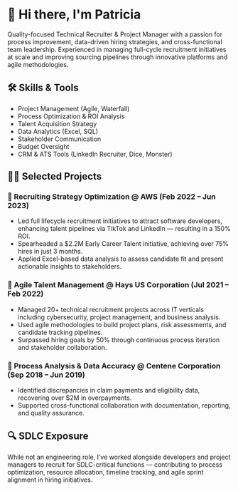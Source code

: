 
# 👋 Hi there, I'm Patricia
Quality-focused Technical Recruiter & Project Manager with a passion for process improvement, data-driven hiring strategies, and cross-functional team leadership. Experienced in managing full-cycle recruitment initiatives at scale and improving sourcing pipelines through innovative platforms and agile methodologies.

## 🛠️ Skills & Tools
- Project Management (Agile, Waterfall)
- Process Optimization & ROI Analysis
- Talent Acquisition Strategy
- Data Analytics (Excel, SQL)
- Stakeholder Communication
- Budget Oversight
- CRM & ATS Tools (LinkedIn Recruiter, Dice, Monster)

## 👩‍💻 Selected Projects

### 🚀 Recruiting Strategy Optimization @ AWS (Feb 2022 – Jun 2023)
- Led full lifecycle recruitment initiatives to attract software developers, enhancing talent pipelines via TikTok and LinkedIn — resulting in a 150% ROI.
- Spearheaded a $2.2M Early Career Talent initiative, achieving over 75% hires in just 3 months.
- Applied Excel-based data analysis to assess candidate fit and present actionable insights to stakeholders.

### 🧠 Agile Talent Management @ Hays US Corporation (Jul 2021 – Feb 2022)
- Managed 20+ technical recruitment projects across IT verticals including cybersecurity, project management, and business analysis.
- Used agile methodologies to build project plans, risk assessments, and candidate tracking pipelines.
- Surpassed hiring goals by 50% through continuous process iteration and stakeholder collaboration.

### 🏥 Process Analysis & Data Accuracy @ Centene Corporation (Sep 2018 – Jun 2019)
- Identified discrepancies in claim payments and eligibility data, recovering over $2M in overpayments.
- Supported cross-functional collaboration with documentation, reporting, and quality assurance.

## 🔍 SDLC Exposure
While not an engineering role, I’ve worked alongside developers and project managers to recruit for SDLC-critical functions — contributing to process optimization, resource allocation, timeline tracking, and agile sprint alignment in hiring initiatives.



<!---
Patriciaprettys/Patriciaprettys is a ✨ special ✨ repository because its `README.md` (this file) appears on your GitHub profile.
You can click the Preview link to take a look at your changes.
--->
